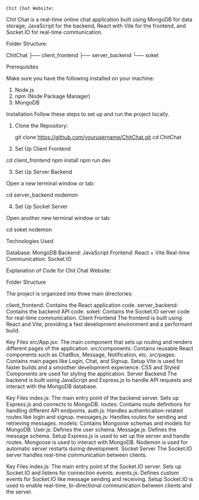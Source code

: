                                                                                   Chit Chat Website:
                                                                                  
Chit Chat is a real-time online chat application built using MongoDB for data storage, JavaScript for the backend, React with Vite for the frontend, and Socket.IO for real-time communication.

Folder Structure:

ChitChat
├── client_frontend
├── server_backend
└── soket

Prerequisites

Make sure you have the following installed on your machine:

1.  Node.js
2.  npm (Node Package Manager)
3.  MongoDB

Installation
Follow these steps to set up and run the project locally.

1. Clone the Repository:
   
    git clone https://github.com/yourusername/ChitChat.git
    cd ChitChat

2. Set Up Client Frontend

  cd client_frontend
  npm install
  npm run dev
   
3. Set Up Server Backend
   
Open a new terminal window or tab:

  cd server_backend
  nodemon

4. Set Up Socket Server
   
Open another new terminal window or tab:

  cd soket
  nodemon


Technologies Used

  Database: MongoDB
  Backend: JavaScript
  Frontend: React + Vite
  Real-time Communication: Socket.IO


Explanation of Code for Chit Chat Website:

Folder Structure

The project is organized into three main directories:

client_frontend: Contains the React application code.
server_backend: Contains the backend API code.
soket: Contains the Socket.IO server code for real-time communication.
Client Frontend
The frontend is built using React and Vite, providing a fast development environment and a performant build.

Key Files
src/App.jsx: The main component that sets up routing and renders different pages of the application.
src/components: Contains reusable React components such as ChatBox, Message, Notification, etc.
src/pages: Contains main pages like Login, Chat, and Signup.
Setup
Vite is used for faster builds and a smoother development experience.
CSS and Styled Components are used for styling the application.
Server Backend
The backend is built using JavaScript and Express.js to handle API requests and interact with the MongoDB database.

Key Files
index.js: The main entry point of the backend server. Sets up Express.js and connects to MongoDB.
routes: Contains route definitions for handling different API endpoints.
auth.js: Handles authentication-related routes like login and signup.
messages.js: Handles routes for sending and retrieving messages.
models: Contains Mongoose schemas and models for MongoDB.
User.js: Defines the user schema.
Message.js: Defines the message schema.
Setup
Express.js is used to set up the server and handle routes.
Mongoose is used to interact with MongoDB.
Nodemon is used for automatic server restarts during development.
Socket Server
The Socket.IO server handles real-time communication between clients.

Key Files
index.js: The main entry point of the Socket.IO server. Sets up Socket.IO and listens for connection events.
events.js: Defines custom events for Socket.IO like message sending and receiving.
Setup
Socket.IO is used to enable real-time, bi-directional communication between clients and the server.
   
